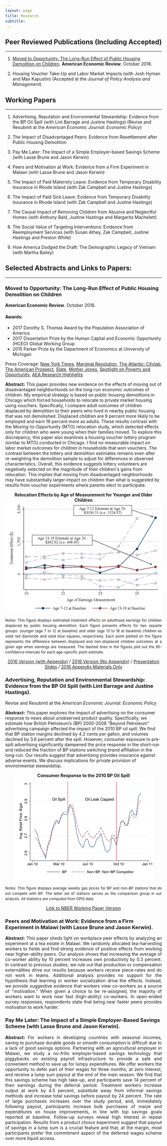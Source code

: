 ```yaml
---
layout: page
title: Research
subtitle: 
---
```


## Peer Reviewed Publications (Including Accepted)
----

1. [Moved to Opportunity: The Long-Run Effect of Public Housing Demolition on Children](#moved). **American Economic Review**. October 2018.

2. Housing Voucher Take-Up and Labor Market Impacts (with Josh Hyman and Max Kapustin) (Accepted at the *Journal of Policy Analysis and Management*)
 

## Working Papers
----

1. Advertising, Reputation and Environmental Stewardship: Evidence from the BP Oil Spill (with Lint Barrage and Justine Hastings) (Revise and Resubmit at the *American Economic Journal: Economic Policy*)

2. The Impact of Disadvantaged Peers: Evidence from Resettlement after Public Housing Demolition

3. Pay Me Later: The Impact of a Simple Employer-based Savings Scheme (with Lasse Brune and Jason Kerwin)

4. Peers and Motivation at Work: Evidence from a Firm Experiment in Malawi (with Lasse Brune and Jason Kerwin)

5. The Impact of Paid Maternity Leave: Evidence from Temporary Disability Insurance in Rhode Island (with Zak Campbell and Justine Hastings)

6. The Impact of Paid Sick Leave: Evidence from Temporary Disability Insurance in Rhode Island (with Zak Campbell and Justine Hastings)

7. The Causal Impact of Removing Children from Abusive and Neglectful Homes (with Anthony Bald, Justine Hastings and Margarita Machelett)

8. The Social Value of Targeting Interventions: Evidence from Reemployment Services (with Susan Athey, Zak Campbell, Justine Hastings and Preston White)

9. How America Dodged the Draft: The Demographic Legacy of Vietnam (with Martha Bailey)

## Selected Abstracts and Links to Papers:

<a name="moved"></a>

---

### Moved to Opportunity: The Long-Run Effect of Public Housing Demolition on Children 

**American Economic Review**. October 2018.

#### Awards:

- 2017 Dorothy S. Thomas Award by the Population Association of America
- 2017 Dissertation Prize by the Human Capital and Economic Opportunity (HCEO) Global Working Group 
- 2015 Parker Prize by the Department of Economics at University of Michigan

Press Coverage: [New York Times](http://www.nytimes.com/2016/03/27/upshot/growing-up-in-a-bad-neighborhood-does-more-harm-than-we-thought.html), [Marginal Revolution](http://marginalrevolution.com/marginalrevolution/2016/03/americas-poor-move-around-enough.html), [The Atlantic: Citylab](http://www.citylab.com/housing/2016/03/what-demolitions-of-chicagos-projects-in-1990-reveal-about-housing-vouchers/475809/), [The American Prospect](http://prospect.org/article/when-poor-move-do-they-move), [Slate](http://www.slate.com/blogs/xx_factor/2016/04/08/getting_poor_kids_out_of_poor_neighborhoods_helps_even_more_than_we_thought.html), [Mother Jones](http://www.motherjones.com/kevin-drum/2016/03/moving-kids-out-bad-neighborhoods-big-deal), [Spotlight on Poverty and Opportunity](http://spotlightonpoverty.org/spotlight-exclusives/big-benefits-moving-better-neighborhood/), [AEA Research Highlights](https://www.aeaweb.org/research/public-housing-demolition-forced-relocation-impact-employment-earnings)

<p align="justify">

<b>Abstract:</b> This paper provides new evidence on the effects of moving out of disadvantaged neighborhoods on the long-run economic outcomes of children. My empirical strategy is based on public housing demolitions in Chicago which forced households to relocate to private market housing using vouchers. Specifically, I compare adult outcomes of children displaced by demolition to their peers who lived in nearby public housing that was not demolished. Displaced children are 9 percent more likely to be employed and earn 16 percent more as adults. These results contrast with the Moving-to-Opportunity (MTO) relocation study, which detected effects only for children who were young when their families moved. To explore this discrepancy, this paper also examines a housing voucher lottery program (similar to MTO) conducted in Chicago. I find no measurable impact on labor market outcomes for children in households that won vouchers. The contrast between the lottery and demolition estimates remains even after re-weighting the demolition sample to adjust for differences in observed characteristics. Overall, this evidence suggests lottery volunteers are negatively selected on the magnitude of their children's gains from relocation. This implies that moving from disadvantaged neighborhoods may have substantially larger impact on children than what is suggested by results from voucher experiments where parents elect to participate. 
</p>

<p align="center">
<b>  Relocation Effects by Age of Measurement for Younger and Older Children </b>
<br>
<img src="/img/figure_te_wages_byage_0713_vs_1318_alt_boxes_cropped.png" width="600"> 
</p>
<p align="justify">
<small> 
Notes: This figure displays estimated treatment effects on adulthood earnings for children displaced by public housing demolition. Each figure presents effects for two separte groups: younger (age 7 to 12 at baseline) and older (age 13 to 18 at baseline) children as solid red diamonds and solid blue squares, respectively. Each point plotted on the figure represents the difference between displaced and non-displaced children outcomes at a given age when earnings are measured. The dashed lines in the figures plot out the 95-confidence intervals for each age-specific point estimate. 
</small>
</p>


<p align="center">
<a href="http://www.ericchyn.com/files/Chyn_Moved_to_Opportunity.pdf" target="_top">2016 Version (with Appendix)</a> /    
<a href="http://www.ericchyn.com/files/Chyn_Moved_to_Opportunity_NoAppendix.pdf" target="_top">2016 Version (No Appendix)</a> / 
<a href="http://www.ericchyn.com/files/Chyn_Moved_to_Opportunity_Slides.pdf" target="_top">Presentation Slides</a> /
<a href="http://www.ericchyn.com/files/Appendix_Chyn_Moved_to_Opportunity.pdf" target="_top">2016 Appendix Materials Only</a>
</p>

### Advertising, Reputation and Environmental Stewardship: Evidence from the BP Oil Spill (with Lint Barrage and Justine Hastings).

Revise and Resubmit at the *American Economic Journal: Economic Policy*

<p align="justify">

<b>Abstract:</b> This paper explores the impact of advertising on the consumer response to news about unobserved product quality. Specifically, we estimate how British Petroleum’s (BP) 2000-2008 “Beyond Petroleum” advertising campaign affected the impact of the 2010 BP oil spill. We find that BP station margins declined by 4.2 cents per gallon, and volumes declined by 3.6 percent after the spill. However, consumer exposure to pre-spill advertising significantly dampened the price response in the short-run and reduced the fraction of BP stations switching brand affiliation in the long-run. Our results suggest that advertising provides insurance against adverse events. We discuss implications for private provision of environmental stewardship.
</p>

<p align="center">
<b> Consumer Response to the 2010 BP Oil Spill </b> 
<br>
<img src="/img/Figure1_BP_NonBPNonCompetitor_TimeSeries_2010_small.png">
</p>
<p align="justify">
<small>
Notes: This figure displays average weekly gas prices for BP and non-BP stations that do not compete with BP. The latter set of stations serves as the comparison group in our analysis. All statistics are computed from OPIS data. 
</small>
</p>

<p align="center">
<a href="http://www.nber.org/papers/w19838" target="_top">Link to NBER Working Paper Version</a>
</p>

### Peers and Motivation at Work: Evidence from a Firm Experiment in Malawi (with Lasse Brune and Jason Kerwin).

<p align="justify">
<b>Abstract:</b> This paper sheds light on workplace peer effects by analyzing an experiment at a tea estate in Malawi. We randomly allocated tea-harvesting workers to fields and find strong evidence of positive effects from working near higher-ability peers. Our analysis shows that increasing the average of co-worker ability by 10 percent increases own productivity by 0.3 percent. In contrast to previous studies, we rule out that production or compensation externalities drive our results because workers receive piece-rates and do not work in teams. Additional analysis provides no support for the hypothesis that learning or worker socialization drive the effects. Instead, we provide suggestive evidence that workers view co-workers as a source of "motivation." When given a choice to be re-assigned, the majority of workers want to work near fast (high-ability) co-workers. In open-ended survey responses, respondents state that being near faster peers provides motivation to work harder.
</p>

### Pay Me Later: The Impact of a Simple Employer-Based Savings Scheme (with Lasse Brune and Jason Kerwin).

<p align="justify">
<b>Abstract:</b> For workers in developing countries with seasonal incomes, saving to purchase durable goods or smooth consumption is difficult due to a lack of good savings options. Partnering with an agricultural employer in Malawi, we study a no-frills employer-based savings technology that piggybacks on existing payroll infrastructure to provide a safe and convenient method to save up for lumpy expenditures. We offer workers the opportunity to defer part of their wages for three months, at zero interest, and receive a lump sum payout at the end of the main season. We find that this savings scheme has high take-up, and participants save 14 percent of their earnings during the deferral period. Treatment workers increase output at work by 4.5 percent, substitute away from informal savings methods and increase total savings before payout by 24 percent. The rate of large purchases increases over the study period, and, immediately following payout, participants increase bulk purchases of maize and expenditures on house improvements, in line with top savings goals reported at baseline. Follow-up surveys reveal high interest in repeat participation. Results from a product choice experiment suggest that payout of savings in a lump sum is a crucial feature and that, at the margin, most participants prefer the commitment aspect of the deferred wages scheme over more liquid access.
</p>
